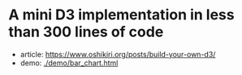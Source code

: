 # A mini D3 implementation in less than 300 lines of code

- article: <https://www.oshikiri.org/posts/build-your-own-d3/>
- demo: [./demo/bar_chart.html](https://oshikiri.github.io/build-your-own-d3/demo/bar_chart.html)

